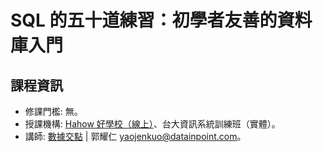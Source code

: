 # SQL 的五十道練習：初學者友善的資料庫入門

## 課程資訊

- 修課門檻: 無。
- 授課機構: [Hahow 好學校（線上）](https://hahow.in/cr/sqlfifty)、台大資訊系統訓練班（實體）。
- 講師: [數據交點](https://www.datainpoint.com) \| 郭耀仁 <yaojenkuo@datainpoint.com>。